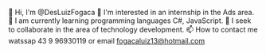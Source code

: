 👋 Hi, I'm @DesLuizFogaca
👀 I'm interested in an internship in the Ads area.
🌱 I am currently learning programming languages ​​C#, JavaScript.
💞️ I seek to collaborate in the area of ​​technology development.
📫 How to contact me watssap 43 9 96930119 or email fogacaluiz13@hotmail.com

<!---
DesLuizFogaca/DesLuizFogaca is a ✨ special ✨ repository because its `README.md` (this file) appears on your GitHub profile.
You can click the Preview link to take a look at your changes.
--->
